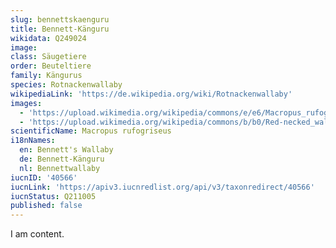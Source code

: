 ```yaml
---
slug: bennettskaenguru
title: Bennett-Känguru
wikidata: Q249024
image: 
class: Säugetiere
order: Beuteltiere
family: Kängurus
species: Rotnackenwallaby
wikipediaLink: 'https://de.wikipedia.org/wiki/Rotnackenwallaby'
images:
  - 'https://upload.wikimedia.org/wikipedia/commons/e/e6/Macropus_rufogriseus_rufogriseus_Bruny.jpg'
  - 'https://upload.wikimedia.org/wikipedia/commons/b/b0/Red-necked_wallaby442.jpg'
scientificName: Macropus rufogriseus
i18nNames:
  en: Bennett's Wallaby 
  de: Bennett-Känguru
  nl: Bennettwallaby
iucnID: '40566'
iucnLink: 'https://apiv3.iucnredlist.org/api/v3/taxonredirect/40566'
iucnStatus: Q211005
published: false
---
```


I am content.
